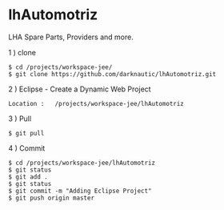 lhAutomotriz
============

LHA Spare Parts, Providers and more.


1 ) clone

    $ cd /projects/workspace-jee/
    $ git clone https://github.com/darknautic/lhAutomotriz.git


2 ) Eclipse - Create a Dynamic Web Project    

    Location :   /projects/workspace-jee/lhAutomotriz


3 ) Pull

    $ git pull

4 ) Commit
    
    $ cd /projects/workspace-jee/lhAutomotriz
    $ git status
    $ git add . 
    $ git status
    $ git commit -m "Adding Eclipse Project"
    $ git push origin master
    


